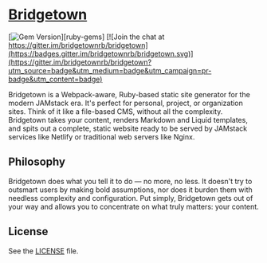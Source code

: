 # [Bridgetown](https://bridgetownrb.com/)

[![Gem Version](https://img.shields.io/gem/v/bridgetown.svg)][ruby-gems]
[![Join the chat at https://gitter.im/bridgetownrb/bridgetown](https://badges.gitter.im/bridgetownrb/bridgetown.svg)](https://gitter.im/bridgetownrb/bridgetown?utm_source=badge&utm_medium=badge&utm_campaign=pr-badge&utm_content=badge)

Bridgetown is a Webpack-aware, Ruby-based static site generator for the modern JAMstack era. It's perfect for personal, project, or organization sites. Think of it like a file-based CMS, without all the complexity. Bridgetown takes your content, renders Markdown and Liquid templates, and spits out a complete, static website ready to be served by JAMstack services like Netlify or traditional web servers like Nginx.

## Philosophy

Bridgetown does what you tell it to do — no more, no less. It doesn't try to outsmart users by making bold assumptions, nor does it burden them with needless complexity and configuration. Put simply, Bridgetown gets out of your way and allows you to concentrate on what truly matters: your content.

## License

See the [LICENSE](./LICENSE) file.
